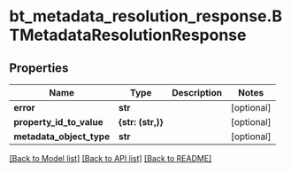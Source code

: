 # bt_metadata_resolution_response.BTMetadataResolutionResponse

## Properties
Name | Type | Description | Notes
------------ | ------------- | ------------- | -------------
**error** | **str** |  | [optional] 
**property_id_to_value** | **{str: (str,)}** |  | [optional] 
**metadata_object_type** | **str** |  | [optional] 

[[Back to Model list]](../README.md#documentation-for-models) [[Back to API list]](../README.md#documentation-for-api-endpoints) [[Back to README]](../README.md)


